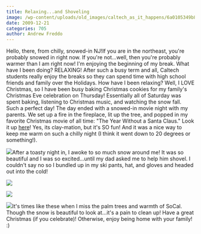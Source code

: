 ```yaml
---
title: Relaxing...and Shoveling
image: /wp-content/uploads/old_images/caltech_as_it_happens/6a0105349b8251970b0128766dce1d970c.jpg
date: 2009-12-21
categories: 705
author: Andrew Freddo
---
```


Hello, there, from chilly, snowed-in NJ!If you are in the northeast, you're probably snowed in right now. If you're not...well, then you're probably warmer than I am right now! I'm enjoying the beginning of my break. What have I been doing? RELAXING! After such a busy term and all, Caltech students really enjoy the breaks so they can spend time with high school friends and family over the Holidays. How have I been relaxing? Well, I LOVE Christmas, so I have been busy baking Christmas cookies for my family's Christmas Eve celebration on Thursday! Essentially all of Saturday was spent baking, listening to Christmas music, and watching the snow fall. Such a perfect day!
The day ended with a snowed-in movie night with my parents. We set up a fire in the fireplace, lit up the tree, and popped in my favorite Christmas movie of all time: "The Year Without a Santa Claus." Look it up [here](https://www.imdb.com/title/tt0072424/)! Yes, its clay-mation, but it's SO fun! And it was a nice way to keep me warm on such a chilly night (I think it went down to 20 degrees or something!).


![](/old_images/caltech_as_it_happens/6a0105349b8251970b0120a76ac412970b.jpg)After a toasty night in, I awoke to so much snow around me! It was so beautiful and I was so excited...until my dad asked me to help him shovel. I couldn't say no so I bundled up in my ski pants, hat, and gloves and headed out into the cold!

![](/old_images/caltech_as_it_happens/6a0105349b8251970b0120a76ac573970b.jpg)

![](/old_images/caltech_as_it_happens/6a0105349b8251970b0128766dd094970c.jpg)

![](/old_images/caltech_as_it_happens/6a0105349b8251970b0128766dd118970c.jpg)It's times like these when I miss the palm trees and warmth of SoCal. Though the snow is beautiful to look at...it's a pain to clean up!
Have a great Christmas (if you celebrate)! Otherwise, enjoy being home with your family! :)
